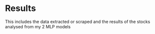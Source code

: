 # Results
This includes the data extracted or scraped and the results of the stocks analysed from my 2 MLP models
